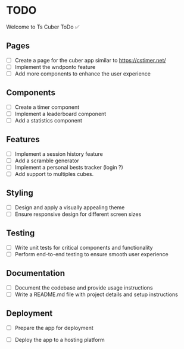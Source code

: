 # TODO

Welcome to Ts Cuber ToDo ✅

## Pages
- [ ] Create a page for the cuber app similar to https://cstimer.net/
- [ ] Implement the wndponto feature
- [ ] Add more components to enhance the user experience

## Components
- [ ] Create a timer component
- [ ] Implement a leaderboard component
- [ ] Add a statistics component

## Features
- [ ] Implement a session history feature
- [ ] Add a scramble generator
- [ ] Implement a personal bests tracker (login ?)
- [ ] Add support to multiples cubes.

## Styling
- [ ] Design and apply a visually appealing theme
- [ ] Ensure responsive design for different screen sizes

## Testing
- [ ] Write unit tests for critical components and functionality
- [ ] Perform end-to-end testing to ensure smooth user experience

## Documentation
- [ ] Document the codebase and provide usage instructions
- [ ] Write a README.md file with project details and setup instructions

## Deployment
- [ ] Prepare the app for deployment
- [ ] Deploy the app to a hosting platform

